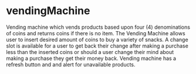 # vendingMachine
Vending machine which vends products based upon four (4) denominations of
coins and returns coins if there is no item.
The Vending Machine allows user to insert desired amount of coins to buy a variety of snacks.
A change slot is available for a user to get back their change after making a purchase less than the inserted coins or
should a user change their mind about making a purchase they get their money back.
Vending machine has a refresh button and and alert for unavailable products.
